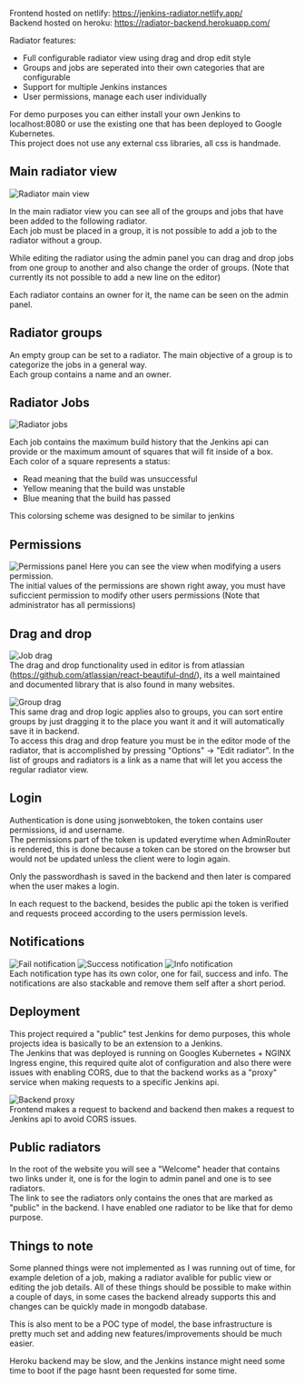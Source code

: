 Frontend hosted on netlify: https://jenkins-radiator.netlify.app/  
Backend hosted on heroku: https://radiator-backend.herokuapp.com/  

Radiator features:  
* Full configurable radiator view using drag and drop edit style
* Groups and jobs are seperated into their own categories that are configurable
* Support for multiple Jenkins instances
* User permissions, manage each user individually

For demo purposes you can either install your own Jenkins to localhost:8080 or use the existing one that has been deployed to Google Kubernetes.  
This project does not use any external css libraries, all css is handmade.

## Main radiator view
![Radiator main view](https://i.gyazo.com/8c961c2a9175c35c8189f814d2c3b19b.png)

In the main radiator view you can see all of the groups and jobs that have been added to the following radiator.  
Each job must be placed in a group, it is not possible to add a job to the radiator without a group.  
  
While editing the radiator using the admin panel you can drag and drop jobs from one group to another and also change the order of groups. (Note that currently its not possible to add a new line on the editor)

Each radiator contains an owner for it, the name can be seen on the admin panel.

## Radiator groups
An empty group can be set to a radiator. The main objective of a group is to categorize the jobs in a general way.  
Each group contains a name and an owner.  

## Radiator Jobs
![Radiator jobs](https://i.gyazo.com/d73e6533df2aea9f5789fb4e8fafc000.png)

Each job contains the maximum build history that the Jenkins api can provide or the maximum amount of squares that will fit inside of a box.  
Each color of a square represents a status:
* Read meaning that the build was unsuccessful
* Yellow meaning that the build was unstable
* Blue meaning that the build has passed

This colorsing scheme was designed to be similar to jenkins

## Permissions
![Permissions panel](https://i.gyazo.com/ae6e8034ce15957638d2d7524faa8629.png)
Here you can see the view when modifying a users permission.  
The initial values of the permissions are shown right away, you must have suficcient permission to modify other users permissions (Note that administrator has all permissions)

## Drag and drop
![Job drag](https://i.gyazo.com/fd7c318bef83e22e94264b0b8bb5e02e.gif)  
The drag and drop functionality used in editor is from atlassian (https://github.com/atlassian/react-beautiful-dnd/), its a well maintained and documented library that is also found in many websites.  

![Group drag](https://i.gyazo.com/13a3db75fe06aad26ad864db2d5289dd.gif)  
This same drag and drop logic applies also to groups, you can sort entire groups by just dragging it to the place you want it and it will automatically save it in backend.  
To access this drag and drop feature you must be in the editor mode of the radiator, that is accomplished by pressing "Options" -> "Edit radiator". In the list of groups and radiators is a link as a name that will let you access the regular radiator view.

## Login
Authentication is done using jsonwebtoken, the token contains user permissions, id and username.  
The permissions part of the token is updated everytime when AdminRouter is rendered, this is done because a token can be stored on the browser but would not be updated unless the client were to login again.  

Only the passwordhash is saved in the backend and then later is compared when the user makes a login.  

In each request to the backend, besides the public api the token is verified and requests proceed according to the users permission levels.  

## Notifications
![Fail notification](https://i.gyazo.com/a18bc5655094d8d70e5d8b0519fbc1ae.png)
![Success notification](https://i.gyazo.com/7f19b0d8b743233f603f888e0fd3878d.png)
![Info notification](https://i.gyazo.com/15b8e2c0967c7104d697eb29b379b510.png)  
Each notification type has its own color, one for fail, success and info. The notifications are also stackable and remove them self after a short period.

## Deployment
This project required a "public" test Jenkins for demo purposes, this whole projects idea is basically to be an extension to a Jenkins.  
The Jenkins that was deployed is running on Googles Kubernetes + NGINX Ingress engine, this required quite alot of configuration and also there were issues with enabling CORS, due to that the backend works as a "proxy" service when making requests to a specific Jenkins api.

![Backend proxy](https://i.gyazo.com/ca40d56ed61108cebf56c34c2f866ba5.png)  
Frontend makes a request to backend and backend then makes a request to Jenkins api to avoid CORS issues.

## Public radiators
In the root of the website you will see a "Welcome" header that contains two links under it, one is for the login to admin panel and one is to see radiators.  
The link to see the radiators only contains the ones that are marked as "public" in the backend. I have enabled one radiator to be like that for demo purpose.

## Things to note
Some planned things were not implemented as I was running out of time, for example deletion of a job, making a radiator avalible for public view or editing the job details. All of these things should be possible to make within a couple of days, in some cases the backend already supports this and changes can be quickly made in mongodb database.  

This is also ment to be a POC type of model, the base infrastructure is pretty much set and adding new features/improvements should be much easier.

Heroku backend may be slow, and the Jenkins instance might need some time to boot if the page hasnt been requested for some time.
